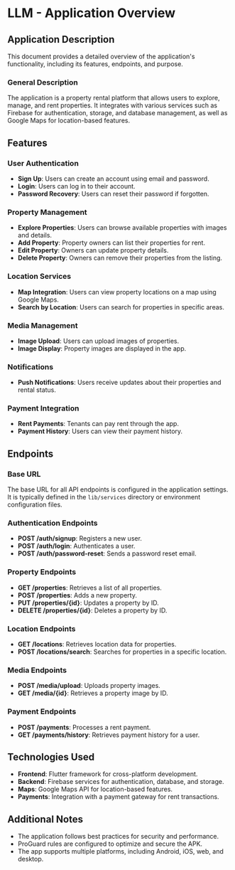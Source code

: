 # LLM - Application Overview

## Application Description
This document provides a detailed overview of the application's functionality, including its features, endpoints, and purpose.

### General Description
The application is a property rental platform that allows users to explore, manage, and rent properties. It integrates with various services such as Firebase for authentication, storage, and database management, as well as Google Maps for location-based features.

## Features

### User Authentication
- **Sign Up**: Users can create an account using email and password.
- **Login**: Users can log in to their account.
- **Password Recovery**: Users can reset their password if forgotten.

### Property Management
- **Explore Properties**: Users can browse available properties with images and details.
- **Add Property**: Property owners can list their properties for rent.
- **Edit Property**: Owners can update property details.
- **Delete Property**: Owners can remove their properties from the listing.

### Location Services
- **Map Integration**: Users can view property locations on a map using Google Maps.
- **Search by Location**: Users can search for properties in specific areas.

### Media Management
- **Image Upload**: Users can upload images of properties.
- **Image Display**: Property images are displayed in the app.

### Notifications
- **Push Notifications**: Users receive updates about their properties and rental status.

### Payment Integration
- **Rent Payments**: Tenants can pay rent through the app.
- **Payment History**: Users can view their payment history.

## Endpoints

### Base URL
The base URL for all API endpoints is configured in the application settings. It is typically defined in the `lib/services` directory or environment configuration files.

### Authentication Endpoints
- **POST /auth/signup**: Registers a new user.
- **POST /auth/login**: Authenticates a user.
- **POST /auth/password-reset**: Sends a password reset email.

### Property Endpoints
- **GET /properties**: Retrieves a list of all properties.
- **POST /properties**: Adds a new property.
- **PUT /properties/{id}**: Updates a property by ID.
- **DELETE /properties/{id}**: Deletes a property by ID.

### Location Endpoints
- **GET /locations**: Retrieves location data for properties.
- **POST /locations/search**: Searches for properties in a specific location.

### Media Endpoints
- **POST /media/upload**: Uploads property images.
- **GET /media/{id}**: Retrieves a property image by ID.

### Payment Endpoints
- **POST /payments**: Processes a rent payment.
- **GET /payments/history**: Retrieves payment history for a user.

## Technologies Used
- **Frontend**: Flutter framework for cross-platform development.
- **Backend**: Firebase services for authentication, database, and storage.
- **Maps**: Google Maps API for location-based features.
- **Payments**: Integration with a payment gateway for rent transactions.

## Additional Notes
- The application follows best practices for security and performance.
- ProGuard rules are configured to optimize and secure the APK.
- The app supports multiple platforms, including Android, iOS, web, and desktop.